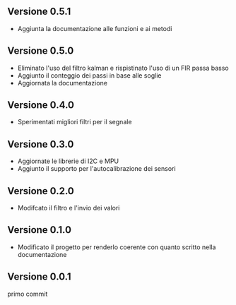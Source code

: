 ## Versione 0.5.1
- Aggiunta la documentazione alle funzioni e ai metodi

## Versione 0.5.0
- Eliminato l'uso del filtro kalman e rispistinato l'uso di un FIR passa basso
- Aggiunto il conteggio dei passi in base alle soglie
- Aggiornata la documentazione

## Versione 0.4.0
- Sperimentati migliori filtri per il segnale

## Versione 0.3.0
- Aggiornate le librerie di I2C e MPU
- Aggiunto il supporto per l'autocalibrazione dei sensori

## Versione 0.2.0
- Modifcato il filtro e l'invio dei valori

## Versione 0.1.0
- Modificato il progetto per renderlo coerente con quanto scritto nella documentazione

## Versione 0.0.1
primo commit